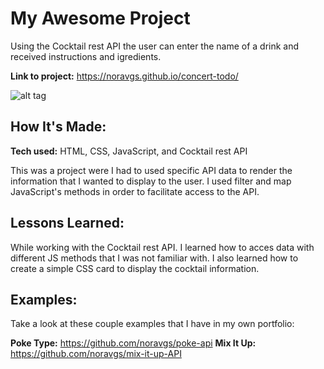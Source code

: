 # My Awesome Project
Using the Cocktail rest API the user can enter the name of a drink and received instructions and igredients. 

**Link to project:** https://noravgs.github.io/concert-todo/

![alt tag]()

## How It's Made:

**Tech used:** HTML, CSS, JavaScript, and Cocktail rest API

This was a project were I had to used specific API data to render the information that I wanted to display to the user. I used filter and map JavaScript's methods in order to facilitate access to the API. 

## Lessons Learned:

While working with the Cocktail rest API. I learned how to acces data with different JS methods that I was not familiar with. I also learned how to create a simple CSS card to display the cocktail information.

## Examples:
Take a look at these couple examples that I have in my own portfolio:

**Poke Type:** https://github.com/noravgs/poke-api
**Mix It Up:** https://github.com/noravgs/mix-it-up-API


